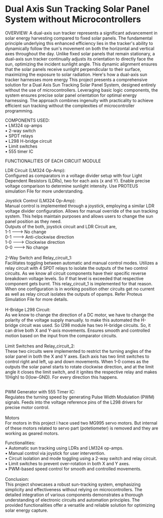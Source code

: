 # Dual Axis Sun Tracking Solar Panel System without Microcontrollers

OVERVIEW:
A dual-axis sun tracker represents a significant advancement in solar energy harvesting compared to fixed solar panels. The fundamental principle underlying this enhanced efficiency lies in the tracker's ability to dynamically follow the sun's movement on both the horizontal and vertical axes throughout the day.
Unlike fixed solar panels that remain stationary, a dual-axis sun tracker continually adjusts its orientation to directly face the sun, optimizing the incident sunlight angle. This dynamic alignment ensures that the solar panels receive sunlight perpendicular to their surface, maximizing the exposure to solar radiation. Here's how a dual-axis sun tracker harnesses more energy
This project presents a comprehensive solution for a Dual Axis Sun Tracking Solar Panel System, designed entirely without the use of microcontrollers. Leveraging basic logic components, the system ensures precise solar panel orientation for optimal energy harnessing. The approach combines ingenuity with practicality to achieve efficient sun tracking without the complexities of microcontroller programming.

COMPONENTS USED:<br>
•	LM324 op-amps<br>
•	2-way switch<br>
•	SPDT relays<br>
•	L298 H-bridge circuit<br>
•	Limit switches<br>
•	555 timer IC<br>

FUNCTIONALITIES OF EACH CIRCUIT MODULE<br>

LDR Circuit (LM324 Op-Amp):<br>
Configured as comparators in a voltage divider setup with four Light Dependent Resistors (LDRs), two for each axis (x and Y). Enable precise voltage comparison to determine sunlight intensity. Use PROTEUS simulation File for more understanding. 

Joystick Control (LM324 Op-Amp):<br>
Manual control is implemented through a joystick, employing a similar LDR voltage divider configuration. Allows for manual override of the sun tracking system. This helps maintain purposes and allows users to change the sun panel position as they need.<br>
Outputs of the both, joystick circuit and LDR Circuit are,<br>
     1-1 ---> No change<br>
     0-1 ---> Anti-clockwise direction<br>
     1-0 ---> Clockwise direction<br>
     0-0 ---> No change<br>
<br>
2-Way Switch and Relay_circuit_1:<br>
Facilitates toggling between automatic and manual control modes.
Utilizes a relay circuit with 4 SPDT relays to isolate the outputs of the two control circuits. As we know all circuit components have their specific reverse breakdown voltage levels. So if that level is exceeded that respective component gets burnt. This relay_circuit_1 is implemented for that reason. When one configuration is in working position other circuits get no current as well as relay circuit isolates the outputs of opamps. Refer Proteus Simulation File for more details.<br>
<br>
H-Bridge L298 Circuit:<br>
As we know to change the direction of a DC motor, we have to change the polarity of the voltage supply manually. to make this automated the H-bridge circuit was used. So l298 module has two H-bridge circuits. So, it can drive both X and Y-axis movements. Ensures smooth and controlled motion based on the input from the comparator circuits.<br>
<br>
Limit Switches and Relay_circuit_2: <br>
These two circuits were implemented to restrict the turning angles of the solar panel in both the X and Y axes. Each axis has two limit switches to control right and left, up and down movements. When 1-0 comes as the outputs the solar panel starts to rotate clockwise direction, and at the limit angle it closes the limit switch, and it ignites the respective relay and makes 1(High) to 0(low-GND). For every direction this happens. <br>

<br>
PWM Generator with 555 Timer IC:<br>
Regulates the turning speed by generating Pulse Width Modulation (PWM) signals. Feeds into the voltage reference pins of the L298 drivers for precise motor control.
<br>
<br>
Motors<br>
For motors in this project i hace used two MG995 servo motors. But internal of these motors related to servo part (potetiometer) is removed and they are working as geared motors.<br>

Functionalities:<br>
•	Automatic sun tracking using LDRs and LM324 op-amps.<br>
•	Manual control via joystick for user intervention.<br>
•	Circuit isolation and mode toggling using a 2-way switch and relay circuit.<br>
•	Limit switches to prevent over-rotation in both X and Y axes.<br>
•	PWM-based speed control for smooth and controlled movements.<br>
<br>
Conclusion:<br>
This project showcases a robust sun-tracking system, emphasizing simplicity and effectiveness without relying on microcontrollers. The detailed integration of various components demonstrates a thorough understanding of electronic circuits and automation principles. The provided functionalities offer a versatile and reliable solution for optimizing solar energy capture.


